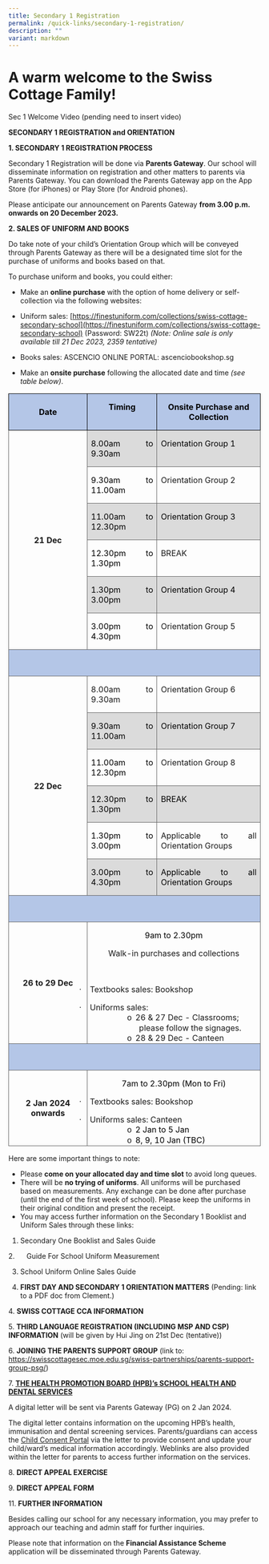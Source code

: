 ```yaml
---
title: Secondary 1 Registration
permalink: /quick-links/secondary-1-registration/
description: ""
variant: markdown
---
```



# **A warm welcome to the Swiss Cottage Family**!

Sec 1 Welcome Video (pending need to insert video)

**SECONDARY 1 REGISTRATION and ORIENTATION**

**1\. SECONDARY 1 REGISTRATION PROCESS**&nbsp;

Secondary 1 Registration will be done via **Parents Gateway**. Our school will disseminate information on registration and other matters to parents via Parents Gateway. You can download the Parents Gateway app on the App Store (for iPhones) or Play Store (for Android phones).

Please anticipate our announcement on Parents Gateway **from 3.00 p.m. onwards on 20 December 2023.**&nbsp;

**2\. SALES OF UNIFORM AND BOOKS**

Do take note of your child’s Orientation Group which will be conveyed through Parents Gateway as there will be a designated time slot for the purchase of uniforms and books based on that.

To purchase uniform and books, you could either:

*   Make an **online purchase** with the option of home delivery or self-collection via the following websites:

*   Uniform sales: [https://finestuniform.com/collections/swiss-cottage-secondary-school](https://finestuniform.com/collections/swiss-cottage-secondary-school) (Password: SW22t) _(Note: Online sale is only available till 21 Dec 2023, 2359 tentative)_
*   Books sales: ASCENCIO ONLINE PORTAL: ascenciobookshop.sg&nbsp;

*   Make an **onsite purchase** following the allocated date and time _(see table below)_.

<table style="border-collapse:collapse;border:none;mso-border-alt:solid #666666 .5pt;
 mso-border-themecolor:text1;mso-border-themetint:153;mso-yfti-tbllook:1184;
 mso-padding-alt:0in 5.4pt 0in 5.4pt" cellpadding="0" cellspacing="0" border="1" class="MsoTable15Grid4"><tbody><tr style="mso-yfti-irow:-1;mso-yfti-firstrow:yes;mso-yfti-lastfirstrow:yes"><td style="width:155.8pt;border:solid windowtext 1.0pt;mso-border-alt:
  solid windowtext .5pt;background:#B4C6E7;mso-background-themecolor:accent1;
  mso-background-themetint:102;padding:0in 5.4pt 0in 5.4pt" width="208"><p style="mso-margin-top-alt:auto;mso-margin-bottom-alt:
  auto;text-align:center;line-height:normal;mso-yfti-cnfc:5" align="center" class="MsoNormal"><b><span style="font-size:12.0pt;mso-fareast-font-family:&quot;Times New Roman&quot;;
  mso-bidi-font-family:Calibri;mso-bidi-theme-font:minor-latin;color:black;
  mso-themecolor:text1" lang="EN-GB">Date</span></b></p></td><td style="width:118.45pt;border:solid windowtext 1.0pt;
  border-left:none;mso-border-left-alt:solid windowtext .5pt;mso-border-alt:
  solid windowtext .5pt;background:#B4C6E7;mso-background-themecolor:accent1;
  mso-background-themetint:102;padding:0in 5.4pt 0in 5.4pt" valign="top" width="158"><p style="mso-margin-top-alt:auto;mso-margin-bottom-alt:
  auto;text-align:center;line-height:normal;mso-yfti-cnfc:1" align="center" class="MsoNormal"><b><span style="font-size:12.0pt;mso-fareast-font-family:&quot;Times New Roman&quot;;
  mso-bidi-font-family:Calibri;mso-bidi-theme-font:minor-latin;color:black;
  mso-themecolor:text1" lang="EN-GB">Timing</span></b></p></td><td style="width:193.25pt;border:solid windowtext 1.0pt;
  border-left:none;mso-border-left-alt:solid windowtext .5pt;mso-border-alt:
  solid windowtext .5pt;background:#B4C6E7;mso-background-themecolor:accent1;
  mso-background-themetint:102;padding:0in 5.4pt 0in 5.4pt" valign="top" width="258"><p style="mso-margin-top-alt:auto;mso-margin-bottom-alt:
  auto;text-align:center;line-height:normal;mso-yfti-cnfc:1" align="center" class="MsoNormal"><b><span style="font-size:12.0pt;mso-fareast-font-family:&quot;Times New Roman&quot;;
  mso-bidi-font-family:Calibri;mso-bidi-theme-font:minor-latin;color:black;
  mso-themecolor:text1" lang="EN-GB">Onsite Purchase and Collection</span></b></p></td></tr><tr style="mso-yfti-irow:0"><td style="width:155.8pt;border:solid #666666 1.0pt;
  mso-border-themecolor:text1;mso-border-themetint:153;border-top:none;
  mso-border-top-alt:solid windowtext .5pt;mso-border-alt:solid #666666 .5pt;
  mso-border-themecolor:text1;mso-border-themetint:153;mso-border-top-alt:solid windowtext .5pt;
  padding:0in 5.4pt 0in 5.4pt" rowspan="6" width="208"><p style="mso-margin-top-alt:auto;mso-margin-bottom-alt:
  auto;text-align:center;line-height:normal;mso-yfti-cnfc:68" align="center" class="MsoNormal"><b><span style="font-size:12.0pt;mso-fareast-font-family:&quot;Times New Roman&quot;;
  mso-bidi-font-family:Calibri;mso-bidi-theme-font:minor-latin" lang="EN-GB">21 Dec</span></b></p></td><td style="width:118.45pt;border-top:none;border-left:
  none;border-bottom:solid #666666 1.0pt;mso-border-bottom-themecolor:text1;
  mso-border-bottom-themetint:153;border-right:solid #666666 1.0pt;mso-border-right-themecolor:
  text1;mso-border-right-themetint:153;mso-border-top-alt:solid windowtext .5pt;
  mso-border-left-alt:solid #666666 .5pt;mso-border-left-themecolor:text1;
  mso-border-left-themetint:153;mso-border-alt:solid #666666 .5pt;mso-border-themecolor:
  text1;mso-border-themetint:153;mso-border-top-alt:solid windowtext .5pt;
  background:#DBDBDB;mso-background-themecolor:accent3;mso-background-themetint:
  102;padding:0in 5.4pt 0in 5.4pt" valign="top" width="158"><p style="mso-margin-top-alt:auto;mso-margin-bottom-alt:auto;
  text-align:justify;text-justify:inter-ideograph;line-height:normal;
  mso-yfti-cnfc:64" class="MsoNormal"><span style="font-size:12.0pt;mso-fareast-font-family:
  &quot;Times New Roman&quot;;mso-bidi-font-family:Calibri;mso-bidi-theme-font:minor-latin;
  color:black;mso-color-alt:windowtext" lang="EN-GB">8.00am to 9.30am</span><span style="font-size:12.0pt;mso-fareast-font-family:&quot;Times New Roman&quot;;
  mso-bidi-font-family:Calibri;mso-bidi-theme-font:minor-latin" lang="EN-GB"></span></p></td><td style="width:193.25pt;border-top:none;border-left:
  none;border-bottom:solid #666666 1.0pt;mso-border-bottom-themecolor:text1;
  mso-border-bottom-themetint:153;border-right:solid #666666 1.0pt;mso-border-right-themecolor:
  text1;mso-border-right-themetint:153;mso-border-top-alt:solid windowtext .5pt;
  mso-border-left-alt:solid #666666 .5pt;mso-border-left-themecolor:text1;
  mso-border-left-themetint:153;mso-border-alt:solid #666666 .5pt;mso-border-themecolor:
  text1;mso-border-themetint:153;mso-border-top-alt:solid windowtext .5pt;
  background:#DBDBDB;mso-background-themecolor:accent3;mso-background-themetint:
  102;padding:0in 5.4pt 0in 5.4pt" valign="top" width="258"><p style="mso-margin-top-alt:auto;mso-margin-bottom-alt:auto;
  text-align:justify;text-justify:inter-ideograph;line-height:normal;
  mso-yfti-cnfc:64" class="MsoNormal"><span style="font-size:12.0pt;mso-fareast-font-family:
  &quot;Times New Roman&quot;;mso-bidi-font-family:Calibri;mso-bidi-theme-font:minor-latin;
  color:black;mso-color-alt:windowtext" lang="EN-GB">Orientation Group 1</span><span style="font-size:12.0pt;mso-fareast-font-family:&quot;Times New Roman&quot;;
  mso-bidi-font-family:Calibri;mso-bidi-theme-font:minor-latin" lang="EN-GB"></span></p></td></tr><tr style="mso-yfti-irow:1"><td style="width:118.45pt;border-top:none;border-left:
  none;border-bottom:solid #666666 1.0pt;mso-border-bottom-themecolor:text1;
  mso-border-bottom-themetint:153;border-right:solid #666666 1.0pt;mso-border-right-themecolor:
  text1;mso-border-right-themetint:153;mso-border-top-alt:solid #666666 .5pt;
  mso-border-top-themecolor:text1;mso-border-top-themetint:153;mso-border-left-alt:
  solid #666666 .5pt;mso-border-left-themecolor:text1;mso-border-left-themetint:
  153;mso-border-alt:solid #666666 .5pt;mso-border-themecolor:text1;mso-border-themetint:
  153;padding:0in 5.4pt 0in 5.4pt" valign="top" width="158"><p style="mso-margin-top-alt:auto;mso-margin-bottom-alt:auto;
  text-align:justify;text-justify:inter-ideograph;line-height:normal" class="MsoNormal"><span style="mso-bidi-font-family:Calibri;mso-bidi-theme-font:minor-latin;
  color:black" lang="EN-GB">9.30am to 11.00am</span><span style="font-size:12.0pt;
  mso-fareast-font-family:&quot;Times New Roman&quot;;mso-bidi-font-family:Calibri;
  mso-bidi-theme-font:minor-latin" lang="EN-GB"></span></p></td><td style="width:193.25pt;border-top:none;border-left:
  none;border-bottom:solid #666666 1.0pt;mso-border-bottom-themecolor:text1;
  mso-border-bottom-themetint:153;border-right:solid #666666 1.0pt;mso-border-right-themecolor:
  text1;mso-border-right-themetint:153;mso-border-top-alt:solid #666666 .5pt;
  mso-border-top-themecolor:text1;mso-border-top-themetint:153;mso-border-left-alt:
  solid #666666 .5pt;mso-border-left-themecolor:text1;mso-border-left-themetint:
  153;mso-border-alt:solid #666666 .5pt;mso-border-themecolor:text1;mso-border-themetint:
  153;padding:0in 5.4pt 0in 5.4pt" valign="top" width="258"><p style="mso-margin-top-alt:auto;mso-margin-bottom-alt:auto;
  text-align:justify;text-justify:inter-ideograph;line-height:normal" class="MsoNormal"><span style="font-size:12.0pt;mso-fareast-font-family:&quot;Times New Roman&quot;;
  mso-bidi-font-family:Calibri;mso-bidi-theme-font:minor-latin" lang="EN-GB">Orientation Group 2</span></p></td></tr><tr style="mso-yfti-irow:2"><td style="width:118.45pt;border-top:none;border-left:
  none;border-bottom:solid #666666 1.0pt;mso-border-bottom-themecolor:text1;
  mso-border-bottom-themetint:153;border-right:solid #666666 1.0pt;mso-border-right-themecolor:
  text1;mso-border-right-themetint:153;mso-border-top-alt:solid #666666 .5pt;
  mso-border-top-themecolor:text1;mso-border-top-themetint:153;mso-border-left-alt:
  solid #666666 .5pt;mso-border-left-themecolor:text1;mso-border-left-themetint:
  153;mso-border-alt:solid #666666 .5pt;mso-border-themecolor:text1;mso-border-themetint:
  153;background:#DBDBDB;mso-background-themecolor:accent3;mso-background-themetint:
  102;padding:0in 5.4pt 0in 5.4pt" valign="top" width="158"><p style="mso-margin-top-alt:auto;mso-margin-bottom-alt:auto;
  text-align:justify;text-justify:inter-ideograph;line-height:normal;
  mso-yfti-cnfc:64" class="MsoNormal"><span style="mso-bidi-font-family:Calibri;
  mso-bidi-theme-font:minor-latin;color:black" lang="EN-GB">11.00am to 12.30pm</span><span style="font-size:12.0pt;mso-fareast-font-family:&quot;Times New Roman&quot;;
  mso-bidi-font-family:Calibri;mso-bidi-theme-font:minor-latin" lang="EN-GB"></span></p></td><td style="width:193.25pt;border-top:none;border-left:
  none;border-bottom:solid #666666 1.0pt;mso-border-bottom-themecolor:text1;
  mso-border-bottom-themetint:153;border-right:solid #666666 1.0pt;mso-border-right-themecolor:
  text1;mso-border-right-themetint:153;mso-border-top-alt:solid #666666 .5pt;
  mso-border-top-themecolor:text1;mso-border-top-themetint:153;mso-border-left-alt:
  solid #666666 .5pt;mso-border-left-themecolor:text1;mso-border-left-themetint:
  153;mso-border-alt:solid #666666 .5pt;mso-border-themecolor:text1;mso-border-themetint:
  153;background:#DBDBDB;mso-background-themecolor:accent3;mso-background-themetint:
  102;padding:0in 5.4pt 0in 5.4pt" valign="top" width="258"><p style="mso-margin-top-alt:auto;mso-margin-bottom-alt:auto;
  text-align:justify;text-justify:inter-ideograph;line-height:normal;
  mso-yfti-cnfc:64" class="MsoNormal"><span style="font-size:12.0pt;mso-fareast-font-family:
  &quot;Times New Roman&quot;;mso-bidi-font-family:Calibri;mso-bidi-theme-font:minor-latin;
  color:black;mso-color-alt:windowtext" lang="EN-GB">Orientation Group 3</span><span style="font-size:12.0pt;mso-fareast-font-family:&quot;Times New Roman&quot;;
  mso-bidi-font-family:Calibri;mso-bidi-theme-font:minor-latin" lang="EN-GB"></span></p></td></tr><tr style="mso-yfti-irow:3"><td style="width:118.45pt;border-top:none;border-left:
  none;border-bottom:solid #666666 1.0pt;mso-border-bottom-themecolor:text1;
  mso-border-bottom-themetint:153;border-right:solid #666666 1.0pt;mso-border-right-themecolor:
  text1;mso-border-right-themetint:153;mso-border-top-alt:solid #666666 .5pt;
  mso-border-top-themecolor:text1;mso-border-top-themetint:153;mso-border-left-alt:
  solid #666666 .5pt;mso-border-left-themecolor:text1;mso-border-left-themetint:
  153;mso-border-alt:solid #666666 .5pt;mso-border-themecolor:text1;mso-border-themetint:
  153;padding:0in 5.4pt 0in 5.4pt" valign="top" width="158"><p style="mso-margin-top-alt:auto;mso-margin-bottom-alt:auto;
  text-align:justify;text-justify:inter-ideograph;line-height:normal" class="MsoNormal"><span style="mso-bidi-font-family:Calibri;mso-bidi-theme-font:minor-latin;
  color:black" lang="EN-GB">12.30pm to 1.30pm</span><span style="font-size:12.0pt;
  mso-fareast-font-family:&quot;Times New Roman&quot;;mso-bidi-font-family:Calibri;
  mso-bidi-theme-font:minor-latin" lang="EN-GB"></span></p></td><td style="width:193.25pt;border-top:none;border-left:
  none;border-bottom:solid #666666 1.0pt;mso-border-bottom-themecolor:text1;
  mso-border-bottom-themetint:153;border-right:solid #666666 1.0pt;mso-border-right-themecolor:
  text1;mso-border-right-themetint:153;mso-border-top-alt:solid #666666 .5pt;
  mso-border-top-themecolor:text1;mso-border-top-themetint:153;mso-border-left-alt:
  solid #666666 .5pt;mso-border-left-themecolor:text1;mso-border-left-themetint:
  153;mso-border-alt:solid #666666 .5pt;mso-border-themecolor:text1;mso-border-themetint:
  153;padding:0in 5.4pt 0in 5.4pt" valign="top" width="258"><p style="mso-margin-top-alt:auto;mso-margin-bottom-alt:auto;
  text-align:justify;text-justify:inter-ideograph;line-height:normal" class="MsoNormal"><span style="font-size:12.0pt;mso-fareast-font-family:&quot;Times New Roman&quot;;
  mso-bidi-font-family:Calibri;mso-bidi-theme-font:minor-latin" lang="EN-GB">BREAK</span></p></td></tr><tr style="mso-yfti-irow:4"><td style="width:118.45pt;border-top:none;border-left:
  none;border-bottom:solid #666666 1.0pt;mso-border-bottom-themecolor:text1;
  mso-border-bottom-themetint:153;border-right:solid #666666 1.0pt;mso-border-right-themecolor:
  text1;mso-border-right-themetint:153;mso-border-top-alt:solid #666666 .5pt;
  mso-border-top-themecolor:text1;mso-border-top-themetint:153;mso-border-left-alt:
  solid #666666 .5pt;mso-border-left-themecolor:text1;mso-border-left-themetint:
  153;mso-border-alt:solid #666666 .5pt;mso-border-themecolor:text1;mso-border-themetint:
  153;background:#DBDBDB;mso-background-themecolor:accent3;mso-background-themetint:
  102;padding:0in 5.4pt 0in 5.4pt" valign="top" width="158"><p style="mso-margin-top-alt:auto;mso-margin-bottom-alt:auto;
  text-align:justify;text-justify:inter-ideograph;line-height:normal;
  mso-yfti-cnfc:64" class="MsoNormal"><span style="mso-bidi-font-family:Calibri;
  mso-bidi-theme-font:minor-latin;color:black" lang="EN-GB">1.30pm to 3.00pm</span><span style="font-size:12.0pt;mso-fareast-font-family:&quot;Times New Roman&quot;;
  mso-bidi-font-family:Calibri;mso-bidi-theme-font:minor-latin" lang="EN-GB"></span></p></td><td style="width:193.25pt;border-top:none;border-left:
  none;border-bottom:solid #666666 1.0pt;mso-border-bottom-themecolor:text1;
  mso-border-bottom-themetint:153;border-right:solid #666666 1.0pt;mso-border-right-themecolor:
  text1;mso-border-right-themetint:153;mso-border-top-alt:solid #666666 .5pt;
  mso-border-top-themecolor:text1;mso-border-top-themetint:153;mso-border-left-alt:
  solid #666666 .5pt;mso-border-left-themecolor:text1;mso-border-left-themetint:
  153;mso-border-alt:solid #666666 .5pt;mso-border-themecolor:text1;mso-border-themetint:
  153;background:#DBDBDB;mso-background-themecolor:accent3;mso-background-themetint:
  102;padding:0in 5.4pt 0in 5.4pt" valign="top" width="258"><p style="mso-margin-top-alt:auto;mso-margin-bottom-alt:auto;
  text-align:justify;text-justify:inter-ideograph;line-height:normal;
  mso-yfti-cnfc:64" class="MsoNormal"><span style="font-size:12.0pt;mso-fareast-font-family:
  &quot;Times New Roman&quot;;mso-bidi-font-family:Calibri;mso-bidi-theme-font:minor-latin;
  color:black;mso-color-alt:windowtext" lang="EN-GB">Orientation Group 4</span><span style="font-size:12.0pt;mso-fareast-font-family:&quot;Times New Roman&quot;;
  mso-bidi-font-family:Calibri;mso-bidi-theme-font:minor-latin" lang="EN-GB"></span></p></td></tr><tr style="mso-yfti-irow:5"><td style="width:118.45pt;border-top:none;border-left:
  none;border-bottom:solid #666666 1.0pt;mso-border-bottom-themecolor:text1;
  mso-border-bottom-themetint:153;border-right:solid #666666 1.0pt;mso-border-right-themecolor:
  text1;mso-border-right-themetint:153;mso-border-top-alt:solid #666666 .5pt;
  mso-border-top-themecolor:text1;mso-border-top-themetint:153;mso-border-left-alt:
  solid #666666 .5pt;mso-border-left-themecolor:text1;mso-border-left-themetint:
  153;mso-border-alt:solid #666666 .5pt;mso-border-themecolor:text1;mso-border-themetint:
  153;padding:0in 5.4pt 0in 5.4pt" valign="top" width="158"><p style="mso-margin-top-alt:auto;mso-margin-bottom-alt:auto;
  text-align:justify;text-justify:inter-ideograph;line-height:normal" class="MsoNormal"><span style="mso-bidi-font-family:Calibri;mso-bidi-theme-font:minor-latin;
  color:black" lang="EN-GB">3.00pm to 4.30pm</span><span style="font-size:12.0pt;
  mso-fareast-font-family:&quot;Times New Roman&quot;;mso-bidi-font-family:Calibri;
  mso-bidi-theme-font:minor-latin" lang="EN-GB"></span></p></td><td style="width:193.25pt;border-top:none;border-left:
  none;border-bottom:solid #666666 1.0pt;mso-border-bottom-themecolor:text1;
  mso-border-bottom-themetint:153;border-right:solid #666666 1.0pt;mso-border-right-themecolor:
  text1;mso-border-right-themetint:153;mso-border-top-alt:solid #666666 .5pt;
  mso-border-top-themecolor:text1;mso-border-top-themetint:153;mso-border-left-alt:
  solid #666666 .5pt;mso-border-left-themecolor:text1;mso-border-left-themetint:
  153;mso-border-alt:solid #666666 .5pt;mso-border-themecolor:text1;mso-border-themetint:
  153;padding:0in 5.4pt 0in 5.4pt" valign="top" width="258"><p style="mso-margin-top-alt:auto;mso-margin-bottom-alt:auto;
  text-align:justify;text-justify:inter-ideograph;line-height:normal" class="MsoNormal"><span style="font-size:12.0pt;mso-fareast-font-family:&quot;Times New Roman&quot;;
  mso-bidi-font-family:Calibri;mso-bidi-theme-font:minor-latin" lang="EN-GB">Orientation Group 5</span></p></td></tr><tr style="mso-yfti-irow:6"><td style="width:467.5pt;border:solid #666666 1.0pt;
  mso-border-themecolor:text1;mso-border-themetint:153;border-top:none;
  mso-border-top-alt:solid #666666 .5pt;mso-border-top-themecolor:text1;
  mso-border-top-themetint:153;mso-border-alt:solid #666666 .5pt;mso-border-themecolor:
  text1;mso-border-themetint:153;background:#B4C6E7;mso-background-themecolor:
  accent1;mso-background-themetint:102;padding:0in 5.4pt 0in 5.4pt" colspan="3" width="623"><p style="mso-margin-top-alt:auto;mso-margin-bottom-alt:
  auto;text-align:center;line-height:normal;mso-yfti-cnfc:68" align="center" class="MsoNormal"><b><span style="font-size:12.0pt;mso-fareast-font-family:&quot;Times New Roman&quot;;
  mso-bidi-font-family:Calibri;mso-bidi-theme-font:minor-latin" lang="EN-GB">&nbsp;</span></b></p></td></tr><tr style="mso-yfti-irow:7"><td style="width:155.8pt;border:solid #666666 1.0pt;
  mso-border-themecolor:text1;mso-border-themetint:153;border-top:none;
  mso-border-top-alt:solid #666666 .5pt;mso-border-top-themecolor:text1;
  mso-border-top-themetint:153;mso-border-alt:solid #666666 .5pt;mso-border-themecolor:
  text1;mso-border-themetint:153;padding:0in 5.4pt 0in 5.4pt" rowspan="6" width="208"><p style="mso-margin-top-alt:auto;mso-margin-bottom-alt:
  auto;text-align:center;line-height:normal;mso-yfti-cnfc:4" align="center" class="MsoNormal"><b><span style="font-size:12.0pt;mso-fareast-font-family:&quot;Times New Roman&quot;;
  mso-bidi-font-family:Calibri;mso-bidi-theme-font:minor-latin" lang="EN-GB">22 Dec</span></b></p></td><td style="width:118.45pt;border-top:none;border-left:
  none;border-bottom:solid #666666 1.0pt;mso-border-bottom-themecolor:text1;
  mso-border-bottom-themetint:153;border-right:solid #666666 1.0pt;mso-border-right-themecolor:
  text1;mso-border-right-themetint:153;mso-border-top-alt:solid #666666 .5pt;
  mso-border-top-themecolor:text1;mso-border-top-themetint:153;mso-border-left-alt:
  solid #666666 .5pt;mso-border-left-themecolor:text1;mso-border-left-themetint:
  153;mso-border-alt:solid #666666 .5pt;mso-border-themecolor:text1;mso-border-themetint:
  153;padding:0in 5.4pt 0in 5.4pt" valign="top" width="158"><p style="mso-margin-top-alt:auto;mso-margin-bottom-alt:auto;
  text-align:justify;text-justify:inter-ideograph;line-height:normal" class="MsoNormal"><span style="font-size:12.0pt;mso-fareast-font-family:&quot;Times New Roman&quot;;
  mso-bidi-font-family:Calibri;mso-bidi-theme-font:minor-latin" lang="EN-GB">8.00am to 9.30am</span></p></td><td style="width:193.25pt;border-top:none;border-left:
  none;border-bottom:solid #666666 1.0pt;mso-border-bottom-themecolor:text1;
  mso-border-bottom-themetint:153;border-right:solid #666666 1.0pt;mso-border-right-themecolor:
  text1;mso-border-right-themetint:153;mso-border-top-alt:solid #666666 .5pt;
  mso-border-top-themecolor:text1;mso-border-top-themetint:153;mso-border-left-alt:
  solid #666666 .5pt;mso-border-left-themecolor:text1;mso-border-left-themetint:
  153;mso-border-alt:solid #666666 .5pt;mso-border-themecolor:text1;mso-border-themetint:
  153;padding:0in 5.4pt 0in 5.4pt" valign="top" width="258"><p style="mso-margin-top-alt:auto;mso-margin-bottom-alt:auto;
  text-align:justify;text-justify:inter-ideograph;line-height:normal" class="MsoNormal"><span style="font-size:12.0pt;mso-fareast-font-family:&quot;Times New Roman&quot;;
  mso-bidi-font-family:Calibri;mso-bidi-theme-font:minor-latin" lang="EN-GB">Orientation Group 6</span></p></td></tr><tr style="mso-yfti-irow:8"><td style="width:118.45pt;border-top:none;border-left:
  none;border-bottom:solid #666666 1.0pt;mso-border-bottom-themecolor:text1;
  mso-border-bottom-themetint:153;border-right:solid #666666 1.0pt;mso-border-right-themecolor:
  text1;mso-border-right-themetint:153;mso-border-top-alt:solid #666666 .5pt;
  mso-border-top-themecolor:text1;mso-border-top-themetint:153;mso-border-left-alt:
  solid #666666 .5pt;mso-border-left-themecolor:text1;mso-border-left-themetint:
  153;mso-border-alt:solid #666666 .5pt;mso-border-themecolor:text1;mso-border-themetint:
  153;background:#DBDBDB;mso-background-themecolor:accent3;mso-background-themetint:
  102;padding:0in 5.4pt 0in 5.4pt" valign="top" width="158"><p style="mso-margin-top-alt:auto;mso-margin-bottom-alt:auto;
  text-align:justify;text-justify:inter-ideograph;line-height:normal;
  mso-yfti-cnfc:64" class="MsoNormal"><span style="mso-bidi-font-family:Calibri;
  mso-bidi-theme-font:minor-latin;color:black" lang="EN-GB">9.30am to 11.00am</span><span style="font-size:12.0pt;mso-fareast-font-family:&quot;Times New Roman&quot;;
  mso-bidi-font-family:Calibri;mso-bidi-theme-font:minor-latin" lang="EN-GB"></span></p></td><td style="width:193.25pt;border-top:none;border-left:
  none;border-bottom:solid #666666 1.0pt;mso-border-bottom-themecolor:text1;
  mso-border-bottom-themetint:153;border-right:solid #666666 1.0pt;mso-border-right-themecolor:
  text1;mso-border-right-themetint:153;mso-border-top-alt:solid #666666 .5pt;
  mso-border-top-themecolor:text1;mso-border-top-themetint:153;mso-border-left-alt:
  solid #666666 .5pt;mso-border-left-themecolor:text1;mso-border-left-themetint:
  153;mso-border-alt:solid #666666 .5pt;mso-border-themecolor:text1;mso-border-themetint:
  153;background:#DBDBDB;mso-background-themecolor:accent3;mso-background-themetint:
  102;padding:0in 5.4pt 0in 5.4pt" valign="top" width="258"><p style="mso-margin-top-alt:auto;mso-margin-bottom-alt:auto;
  text-align:justify;text-justify:inter-ideograph;line-height:normal;
  mso-yfti-cnfc:64" class="MsoNormal"><span style="font-size:12.0pt;mso-fareast-font-family:
  &quot;Times New Roman&quot;;mso-bidi-font-family:Calibri;mso-bidi-theme-font:minor-latin;
  color:black;mso-color-alt:windowtext" lang="EN-GB">Orientation Group 7</span><span style="font-size:12.0pt;mso-fareast-font-family:&quot;Times New Roman&quot;;
  mso-bidi-font-family:Calibri;mso-bidi-theme-font:minor-latin" lang="EN-GB"></span></p></td></tr><tr style="mso-yfti-irow:9"><td style="width:118.45pt;border-top:none;border-left:
  none;border-bottom:solid #666666 1.0pt;mso-border-bottom-themecolor:text1;
  mso-border-bottom-themetint:153;border-right:solid #666666 1.0pt;mso-border-right-themecolor:
  text1;mso-border-right-themetint:153;mso-border-top-alt:solid #666666 .5pt;
  mso-border-top-themecolor:text1;mso-border-top-themetint:153;mso-border-left-alt:
  solid #666666 .5pt;mso-border-left-themecolor:text1;mso-border-left-themetint:
  153;mso-border-alt:solid #666666 .5pt;mso-border-themecolor:text1;mso-border-themetint:
  153;padding:0in 5.4pt 0in 5.4pt" valign="top" width="158"><p style="mso-margin-top-alt:auto;mso-margin-bottom-alt:auto;
  text-align:justify;text-justify:inter-ideograph;line-height:normal" class="MsoNormal"><span style="mso-bidi-font-family:Calibri;mso-bidi-theme-font:minor-latin;
  color:black" lang="EN-GB">11.00am to 12.30pm</span><span style="font-size:12.0pt;
  mso-fareast-font-family:&quot;Times New Roman&quot;;mso-bidi-font-family:Calibri;
  mso-bidi-theme-font:minor-latin" lang="EN-GB"></span></p></td><td style="width:193.25pt;border-top:none;border-left:
  none;border-bottom:solid #666666 1.0pt;mso-border-bottom-themecolor:text1;
  mso-border-bottom-themetint:153;border-right:solid #666666 1.0pt;mso-border-right-themecolor:
  text1;mso-border-right-themetint:153;mso-border-top-alt:solid #666666 .5pt;
  mso-border-top-themecolor:text1;mso-border-top-themetint:153;mso-border-left-alt:
  solid #666666 .5pt;mso-border-left-themecolor:text1;mso-border-left-themetint:
  153;mso-border-alt:solid #666666 .5pt;mso-border-themecolor:text1;mso-border-themetint:
  153;padding:0in 5.4pt 0in 5.4pt" valign="top" width="258"><p style="mso-margin-top-alt:auto;mso-margin-bottom-alt:auto;
  text-align:justify;text-justify:inter-ideograph;line-height:normal" class="MsoNormal"><span style="font-size:12.0pt;mso-fareast-font-family:&quot;Times New Roman&quot;;
  mso-bidi-font-family:Calibri;mso-bidi-theme-font:minor-latin" lang="EN-GB">Orientation Group 8</span></p></td></tr><tr style="mso-yfti-irow:10"><td style="width:118.45pt;border-top:none;border-left:
  none;border-bottom:solid #666666 1.0pt;mso-border-bottom-themecolor:text1;
  mso-border-bottom-themetint:153;border-right:solid #666666 1.0pt;mso-border-right-themecolor:
  text1;mso-border-right-themetint:153;mso-border-top-alt:solid #666666 .5pt;
  mso-border-top-themecolor:text1;mso-border-top-themetint:153;mso-border-left-alt:
  solid #666666 .5pt;mso-border-left-themecolor:text1;mso-border-left-themetint:
  153;mso-border-alt:solid #666666 .5pt;mso-border-themecolor:text1;mso-border-themetint:
  153;background:#DBDBDB;mso-background-themecolor:accent3;mso-background-themetint:
  102;padding:0in 5.4pt 0in 5.4pt" valign="top" width="158"><p style="mso-margin-top-alt:auto;mso-margin-bottom-alt:auto;
  text-align:justify;text-justify:inter-ideograph;line-height:normal;
  mso-yfti-cnfc:64" class="MsoNormal"><span style="mso-bidi-font-family:Calibri;
  mso-bidi-theme-font:minor-latin;color:black" lang="EN-GB">12.30pm to 1.30pm</span><span style="font-size:12.0pt;mso-fareast-font-family:&quot;Times New Roman&quot;;
  mso-bidi-font-family:Calibri;mso-bidi-theme-font:minor-latin" lang="EN-GB"></span></p></td><td style="width:193.25pt;border-top:none;border-left:
  none;border-bottom:solid #666666 1.0pt;mso-border-bottom-themecolor:text1;
  mso-border-bottom-themetint:153;border-right:solid #666666 1.0pt;mso-border-right-themecolor:
  text1;mso-border-right-themetint:153;mso-border-top-alt:solid #666666 .5pt;
  mso-border-top-themecolor:text1;mso-border-top-themetint:153;mso-border-left-alt:
  solid #666666 .5pt;mso-border-left-themecolor:text1;mso-border-left-themetint:
  153;mso-border-alt:solid #666666 .5pt;mso-border-themecolor:text1;mso-border-themetint:
  153;background:#DBDBDB;mso-background-themecolor:accent3;mso-background-themetint:
  102;padding:0in 5.4pt 0in 5.4pt" valign="top" width="258"><p style="mso-margin-top-alt:auto;mso-margin-bottom-alt:auto;
  text-align:justify;text-justify:inter-ideograph;line-height:normal;
  mso-yfti-cnfc:64" class="MsoNormal"><span style="font-size:12.0pt;mso-fareast-font-family:
  &quot;Times New Roman&quot;;mso-bidi-font-family:Calibri;mso-bidi-theme-font:minor-latin;
  color:black;mso-color-alt:windowtext" lang="EN-GB">BREAK</span><span style="font-size:12.0pt;mso-fareast-font-family:&quot;Times New Roman&quot;;mso-bidi-font-family:
  Calibri;mso-bidi-theme-font:minor-latin" lang="EN-GB"></span></p></td></tr><tr style="mso-yfti-irow:11"><td style="width:118.45pt;border-top:none;border-left:
  none;border-bottom:solid #666666 1.0pt;mso-border-bottom-themecolor:text1;
  mso-border-bottom-themetint:153;border-right:solid #666666 1.0pt;mso-border-right-themecolor:
  text1;mso-border-right-themetint:153;mso-border-top-alt:solid #666666 .5pt;
  mso-border-top-themecolor:text1;mso-border-top-themetint:153;mso-border-left-alt:
  solid #666666 .5pt;mso-border-left-themecolor:text1;mso-border-left-themetint:
  153;mso-border-alt:solid #666666 .5pt;mso-border-themecolor:text1;mso-border-themetint:
  153;padding:0in 5.4pt 0in 5.4pt" valign="top" width="158"><p style="mso-margin-top-alt:auto;mso-margin-bottom-alt:auto;
  text-align:justify;text-justify:inter-ideograph;line-height:normal" class="MsoNormal"><span style="mso-bidi-font-family:Calibri;mso-bidi-theme-font:minor-latin;
  color:black" lang="EN-GB">1.30pm to 3.00pm</span><span style="font-size:12.0pt;
  mso-fareast-font-family:&quot;Times New Roman&quot;;mso-bidi-font-family:Calibri;
  mso-bidi-theme-font:minor-latin" lang="EN-GB"></span></p></td><td style="width:193.25pt;border-top:none;border-left:
  none;border-bottom:solid #666666 1.0pt;mso-border-bottom-themecolor:text1;
  mso-border-bottom-themetint:153;border-right:solid #666666 1.0pt;mso-border-right-themecolor:
  text1;mso-border-right-themetint:153;mso-border-top-alt:solid #666666 .5pt;
  mso-border-top-themecolor:text1;mso-border-top-themetint:153;mso-border-left-alt:
  solid #666666 .5pt;mso-border-left-themecolor:text1;mso-border-left-themetint:
  153;mso-border-alt:solid #666666 .5pt;mso-border-themecolor:text1;mso-border-themetint:
  153;padding:0in 5.4pt 0in 5.4pt" valign="top" width="258"><p style="mso-margin-top-alt:auto;mso-margin-bottom-alt:auto;
  text-align:justify;text-justify:inter-ideograph;line-height:normal" class="MsoNormal"><span style="font-size:12.0pt;mso-fareast-font-family:&quot;Times New Roman&quot;;
  mso-bidi-font-family:Calibri;mso-bidi-theme-font:minor-latin" lang="EN-GB">Applicable to all Orientation Groups</span></p></td></tr><tr style="mso-yfti-irow:12"><td style="width:118.45pt;border-top:none;border-left:
  none;border-bottom:solid #666666 1.0pt;mso-border-bottom-themecolor:text1;
  mso-border-bottom-themetint:153;border-right:solid #666666 1.0pt;mso-border-right-themecolor:
  text1;mso-border-right-themetint:153;mso-border-top-alt:solid #666666 .5pt;
  mso-border-top-themecolor:text1;mso-border-top-themetint:153;mso-border-left-alt:
  solid #666666 .5pt;mso-border-left-themecolor:text1;mso-border-left-themetint:
  153;mso-border-alt:solid #666666 .5pt;mso-border-themecolor:text1;mso-border-themetint:
  153;background:#DBDBDB;mso-background-themecolor:accent3;mso-background-themetint:
  102;padding:0in 5.4pt 0in 5.4pt" valign="top" width="158"><p style="mso-margin-top-alt:auto;mso-margin-bottom-alt:auto;
  text-align:justify;text-justify:inter-ideograph;line-height:normal;
  mso-yfti-cnfc:64" class="MsoNormal"><span style="mso-bidi-font-family:Calibri;
  mso-bidi-theme-font:minor-latin;color:black" lang="EN-GB">3.00pm to 4.30pm</span><span style="font-size:12.0pt;mso-fareast-font-family:&quot;Times New Roman&quot;;
  mso-bidi-font-family:Calibri;mso-bidi-theme-font:minor-latin" lang="EN-GB"></span></p></td><td style="width:193.25pt;border-top:none;border-left:
  none;border-bottom:solid #666666 1.0pt;mso-border-bottom-themecolor:text1;
  mso-border-bottom-themetint:153;border-right:solid #666666 1.0pt;mso-border-right-themecolor:
  text1;mso-border-right-themetint:153;mso-border-top-alt:solid #666666 .5pt;
  mso-border-top-themecolor:text1;mso-border-top-themetint:153;mso-border-left-alt:
  solid #666666 .5pt;mso-border-left-themecolor:text1;mso-border-left-themetint:
  153;mso-border-alt:solid #666666 .5pt;mso-border-themecolor:text1;mso-border-themetint:
  153;background:#DBDBDB;mso-background-themecolor:accent3;mso-background-themetint:
  102;padding:0in 5.4pt 0in 5.4pt" valign="top" width="258"><p style="mso-margin-top-alt:auto;mso-margin-bottom-alt:auto;
  text-align:justify;text-justify:inter-ideograph;line-height:normal;
  mso-yfti-cnfc:64" class="MsoNormal"><span style="font-size:12.0pt;mso-fareast-font-family:
  &quot;Times New Roman&quot;;mso-bidi-font-family:Calibri;mso-bidi-theme-font:minor-latin;
  color:black;mso-color-alt:windowtext" lang="EN-GB">Applicable to all Orientation Groups</span><span style="font-size:12.0pt;mso-fareast-font-family:&quot;Times New Roman&quot;;
  mso-bidi-font-family:Calibri;mso-bidi-theme-font:minor-latin" lang="EN-GB"></span></p></td></tr><tr style="mso-yfti-irow:13"><td style="width:467.5pt;border:solid #666666 1.0pt;
  mso-border-themecolor:text1;mso-border-themetint:153;border-top:none;
  mso-border-top-alt:solid #666666 .5pt;mso-border-top-themecolor:text1;
  mso-border-top-themetint:153;mso-border-alt:solid #666666 .5pt;mso-border-themecolor:
  text1;mso-border-themetint:153;background:#B4C6E7;mso-background-themecolor:
  accent1;mso-background-themetint:102;padding:0in 5.4pt 0in 5.4pt" colspan="3" width="623"><p style="mso-margin-top-alt:auto;mso-margin-bottom-alt:
  auto;text-align:center;line-height:normal;mso-yfti-cnfc:4" align="center" class="MsoNormal"><b><span style="font-size:12.0pt;mso-fareast-font-family:&quot;Times New Roman&quot;;
  mso-bidi-font-family:Calibri;mso-bidi-theme-font:minor-latin" lang="EN-GB">&nbsp;</span></b></p></td></tr><tr style="mso-yfti-irow:14"><td style="width:155.8pt;border:solid #666666 1.0pt;mso-border-themecolor:
  text1;mso-border-themetint:153;border-top:none;mso-border-top-alt:solid #666666 .5pt;
  mso-border-top-themecolor:text1;mso-border-top-themetint:153;mso-border-alt:
  solid #666666 .5pt;mso-border-themecolor:text1;mso-border-themetint:153;
  padding:0in 5.4pt 0in 5.4pt" width="208"><p style="mso-margin-top-alt:auto;mso-margin-bottom-alt:
  auto;text-align:center;line-height:normal;mso-yfti-cnfc:68" align="center" class="MsoNormal"><b><span style="font-size:12.0pt;mso-fareast-font-family:&quot;Times New Roman&quot;;
  mso-bidi-font-family:Calibri;mso-bidi-theme-font:minor-latin" lang="EN-GB">26 to 29 Dec</span></b></p></td><td style="width:311.7pt;border-top:none;
  border-left:none;border-bottom:solid #666666 1.0pt;mso-border-bottom-themecolor:
  text1;mso-border-bottom-themetint:153;border-right:solid #666666 1.0pt;
  mso-border-right-themecolor:text1;mso-border-right-themetint:153;mso-border-top-alt:
  solid #666666 .5pt;mso-border-top-themecolor:text1;mso-border-top-themetint:
  153;mso-border-left-alt:solid #666666 .5pt;mso-border-left-themecolor:text1;
  mso-border-left-themetint:153;mso-border-alt:solid #666666 .5pt;mso-border-themecolor:
  text1;mso-border-themetint:153;padding:0in 5.4pt 0in 5.4pt" valign="top" colspan="2" width="416"><p style="margin-bottom:0in;text-align:center;
  line-height:normal;mso-yfti-cnfc:64" align="center" class="MsoNormal"><span style="mso-bidi-font-family:
  Calibri;mso-bidi-theme-font:minor-latin;color:black" lang="EN-GB">9am to 2.30pm</span></p><p style="margin-bottom:0in;text-align:center;
  line-height:normal;mso-yfti-cnfc:64" align="center" class="MsoNormal"><span style="font-size:12.0pt;
  mso-fareast-font-family:&quot;Times New Roman&quot;;mso-bidi-font-family:Calibri;
  mso-bidi-theme-font:minor-latin" lang="EN-GB">Walk-in purchases and collections</span></p><p style="margin-bottom:0in;text-align:center;
  line-height:normal;mso-yfti-cnfc:64" align="center" class="MsoNormal"><span style="font-size:12.0pt;
  mso-fareast-font-family:&quot;Times New Roman&quot;;mso-bidi-font-family:Calibri;
  mso-bidi-theme-font:minor-latin" lang="EN-GB">&nbsp;</span></p><p style="margin-bottom:0in;mso-add-space:
  auto;text-indent:-.25in;line-height:normal;mso-list:l1 level1 lfo4;
  mso-yfti-cnfc:64" class="MsoListParagraphCxSpFirst"><span style="font-size:
  12.0pt;font-family:Symbol;mso-fareast-font-family:Symbol;mso-bidi-font-family:
  Symbol" lang="EN-GB"><span style="mso-list:Ignore">·<span style="font:7.0pt &quot;Times New Roman&quot;">&nbsp;&nbsp;&nbsp;&nbsp;&nbsp;&nbsp; </span></span></span><span style="font-size:12.0pt;
  mso-fareast-font-family:&quot;Times New Roman&quot;;mso-bidi-font-family:Calibri;
  mso-bidi-theme-font:minor-latin" lang="EN-GB">Textbooks sales: Bookshop</span></p><p style="margin-bottom:0in;mso-add-space:
  auto;text-indent:-.25in;line-height:normal;mso-list:l1 level1 lfo4;
  mso-yfti-cnfc:64" class="MsoListParagraphCxSpMiddle"><span style="font-size:
  12.0pt;font-family:Symbol;mso-fareast-font-family:Symbol;mso-bidi-font-family:
  Symbol" lang="EN-GB"><span style="mso-list:Ignore">·<span style="font:7.0pt &quot;Times New Roman&quot;">&nbsp;&nbsp;&nbsp;&nbsp;&nbsp;&nbsp; </span></span></span><span style="font-size:12.0pt;
  mso-fareast-font-family:&quot;Times New Roman&quot;;mso-bidi-font-family:Calibri;
  mso-bidi-theme-font:minor-latin" lang="EN-GB">Uniforms sales:</span></p><p style="margin-top:0in;margin-right:0in;
  margin-bottom:0in;margin-left:1.0in;mso-add-space:auto;text-indent:-.25in;
  line-height:normal;mso-list:l1 level2 lfo4;mso-yfti-cnfc:64" class="MsoListParagraphCxSpMiddle"><span style="font-size:12.0pt;font-family:&quot;Courier New&quot;;mso-fareast-font-family:
  &quot;Courier New&quot;" lang="EN-GB"><span style="mso-list:Ignore">o<span style="font:7.0pt &quot;Times New Roman&quot;">&nbsp;&nbsp; </span></span></span><span style="font-size:12.0pt;
  mso-fareast-font-family:&quot;Times New Roman&quot;;mso-bidi-font-family:Calibri;
  mso-bidi-theme-font:minor-latin" lang="EN-GB">26 &amp; 27 Dec - Classrooms; please follow the signages.</span></p><p style="margin-top:0in;margin-right:0in;
  margin-bottom:0in;margin-left:1.0in;mso-add-space:auto;text-indent:-.25in;
  line-height:normal;mso-list:l1 level2 lfo4;mso-yfti-cnfc:64" class="MsoListParagraphCxSpLast"><span style="font-size:12.0pt;font-family:&quot;Courier New&quot;;mso-fareast-font-family:
  &quot;Courier New&quot;" lang="EN-GB"><span style="mso-list:Ignore">o<span style="font:7.0pt &quot;Times New Roman&quot;">&nbsp;&nbsp; </span></span></span><span style="font-size:12.0pt;
  mso-fareast-font-family:&quot;Times New Roman&quot;;mso-bidi-font-family:Calibri;
  mso-bidi-theme-font:minor-latin" lang="EN-GB">28 &amp; 29 Dec - Canteen</span></p></td></tr><tr style="mso-yfti-irow:15"><td style="width:467.5pt;border:solid #666666 1.0pt;
  mso-border-themecolor:text1;mso-border-themetint:153;border-top:none;
  mso-border-top-alt:solid #666666 .5pt;mso-border-top-themecolor:text1;
  mso-border-top-themetint:153;mso-border-alt:solid #666666 .5pt;mso-border-themecolor:
  text1;mso-border-themetint:153;background:#B4C6E7;mso-background-themecolor:
  accent1;mso-background-themetint:102;padding:0in 5.4pt 0in 5.4pt" colspan="3" width="623"><p style="mso-margin-top-alt:auto;mso-margin-bottom-alt:
  auto;text-align:center;line-height:normal;mso-yfti-cnfc:4" align="center" class="MsoNormal"><b><span style="font-size:12.0pt;mso-fareast-font-family:&quot;Times New Roman&quot;;
  mso-bidi-font-family:Calibri;mso-bidi-theme-font:minor-latin" lang="EN-GB">&nbsp;</span></b></p></td></tr><tr style="mso-yfti-irow:16;mso-yfti-lastrow:yes"><td style="width:155.8pt;border:solid #666666 1.0pt;mso-border-themecolor:
  text1;mso-border-themetint:153;border-top:none;mso-border-top-alt:solid #666666 .5pt;
  mso-border-top-themecolor:text1;mso-border-top-themetint:153;mso-border-alt:
  solid #666666 .5pt;mso-border-themecolor:text1;mso-border-themetint:153;
  padding:0in 5.4pt 0in 5.4pt" width="208"><p style="mso-margin-top-alt:auto;mso-margin-bottom-alt:
  auto;text-align:center;line-height:normal;mso-yfti-cnfc:68" align="center" class="MsoNormal"><b><span style="font-size:12.0pt;mso-fareast-font-family:&quot;Times New Roman&quot;;
  mso-bidi-font-family:Calibri;mso-bidi-theme-font:minor-latin" lang="EN-GB">2 Jan 2024 onwards</span></b></p></td><td style="width:311.7pt;border-top:none;
  border-left:none;border-bottom:solid #666666 1.0pt;mso-border-bottom-themecolor:
  text1;mso-border-bottom-themetint:153;border-right:solid #666666 1.0pt;
  mso-border-right-themecolor:text1;mso-border-right-themetint:153;mso-border-top-alt:
  solid #666666 .5pt;mso-border-top-themecolor:text1;mso-border-top-themetint:
  153;mso-border-left-alt:solid #666666 .5pt;mso-border-left-themecolor:text1;
  mso-border-left-themetint:153;mso-border-alt:solid #666666 .5pt;mso-border-themecolor:
  text1;mso-border-themetint:153;padding:0in 5.4pt 0in 5.4pt" valign="top" colspan="2" width="416"><p style="mso-margin-top-alt:auto;mso-margin-bottom-alt:
  auto;text-align:center;line-height:normal;mso-yfti-cnfc:64" align="center" class="MsoNormal"><span style="mso-bidi-font-family:Calibri;mso-bidi-theme-font:minor-latin;
  color:black" lang="EN-GB">7am to 2.30pm (Mon to Fri)</span></p><p style="margin-bottom:0in;mso-add-space:
  auto;text-indent:-.25in;line-height:normal;mso-list:l1 level1 lfo4;
  mso-yfti-cnfc:64" class="MsoListParagraphCxSpFirst"><span style="font-size:
  12.0pt;font-family:Symbol;mso-fareast-font-family:Symbol;mso-bidi-font-family:
  Symbol" lang="EN-GB"><span style="mso-list:Ignore">·<span style="font:7.0pt &quot;Times New Roman&quot;">&nbsp;&nbsp;&nbsp;&nbsp;&nbsp;&nbsp; </span></span></span><span style="font-size:12.0pt;
  mso-fareast-font-family:&quot;Times New Roman&quot;;mso-bidi-font-family:Calibri;
  mso-bidi-theme-font:minor-latin" lang="EN-GB">Textbooks sales: Bookshop</span></p><p style="margin-bottom:0in;mso-add-space:
  auto;text-indent:-.25in;line-height:normal;mso-list:l1 level1 lfo4;
  mso-yfti-cnfc:64" class="MsoListParagraphCxSpMiddle"><span style="font-size:
  12.0pt;font-family:Symbol;mso-fareast-font-family:Symbol;mso-bidi-font-family:
  Symbol" lang="EN-GB"><span style="mso-list:Ignore">·<span style="font:7.0pt &quot;Times New Roman&quot;">&nbsp;&nbsp;&nbsp;&nbsp;&nbsp;&nbsp; </span></span></span><span style="font-size:12.0pt;
  mso-fareast-font-family:&quot;Times New Roman&quot;;mso-bidi-font-family:Calibri;
  mso-bidi-theme-font:minor-latin" lang="EN-GB">Uniforms sales: Canteen</span></p><p style="margin-top:0in;margin-right:0in;
  margin-bottom:0in;margin-left:1.0in;mso-add-space:auto;text-indent:-.25in;
  line-height:normal;mso-list:l1 level2 lfo4;mso-yfti-cnfc:64" class="MsoListParagraphCxSpMiddle"><span style="font-size:12.0pt;font-family:&quot;Courier New&quot;;mso-fareast-font-family:
  &quot;Courier New&quot;" lang="EN-GB"><span style="mso-list:Ignore">o<span style="font:7.0pt &quot;Times New Roman&quot;">&nbsp;&nbsp; </span></span></span><span style="mso-bidi-font-family:
  Calibri;mso-bidi-theme-font:minor-latin;color:black" lang="EN-GB">2 Jan to 5 Jan</span><span style="font-size:12.0pt;mso-fareast-font-family:&quot;Times New Roman&quot;;
  mso-bidi-font-family:Calibri;mso-bidi-theme-font:minor-latin" lang="EN-GB"></span></p><p style="margin-top:0in;margin-right:0in;
  margin-bottom:0in;margin-left:1.0in;mso-add-space:auto;text-indent:-.25in;
  line-height:normal;mso-list:l1 level2 lfo4;mso-yfti-cnfc:64" class="MsoListParagraphCxSpLast"><span style="font-size:12.0pt;font-family:&quot;Courier New&quot;;mso-fareast-font-family:
  &quot;Courier New&quot;" lang="EN-GB"><span style="mso-list:Ignore">o<span style="font:7.0pt &quot;Times New Roman&quot;">&nbsp;&nbsp; </span></span></span><span style="mso-bidi-font-family:
  Calibri;mso-bidi-theme-font:minor-latin;color:black" lang="EN-GB">8, 9, 10 Jan (TBC)</span><span style="font-size:12.0pt;mso-fareast-font-family:&quot;Times New Roman&quot;;
  mso-bidi-font-family:Calibri;mso-bidi-theme-font:minor-latin" lang="EN-GB"></span></p></td></tr></tbody></table>

Here are some important things to note:

*   Please **come on your allocated day and time slot** to avoid long queues.
*   There will be **no trying of uniforms**. All uniforms will be purchased based on measurements. Any exchange can be done after purchase (until the end of the first week of school). Please keep the uniforms in their original condition and present the receipt.
*   You may access further information on the Secondary 1 Booklist and Uniform Sales through these links:&nbsp;

1.  Secondary One Booklist and Sales Guide

2.&nbsp;&nbsp;&nbsp;&nbsp;&nbsp; Guide For School Uniform Measurement

3.  School Uniform Online Sales Guide

3. **FIRST DAY AND SECONDARY 1 ORIENTATION MATTERS** (Pending: link to a PDF doc from Clement.)

4\. **SWISS COTTAGE CCA INFORMATION**&nbsp;

5\. **THIRD LANGUAGE REGISTRATION (INCLUDING MSP AND CSP) INFORMATION** (will be given by Hui Jing on 21st Dec (tentative))

6\. **JOINING THE PARENTS SUPPORT GROUP** (link to: https://swisscottagesec.moe.edu.sg/swiss-partnerships/parents-support-group-psg/)

7\. [**THE HEALTH PROMOTION BOARD (HPB)’s SCHOOL HEALTH AND DENTAL SERVICES**](file:///C:/wp-content/uploads/2021/12/HPB_22.12.21_Letter-to-S1-Parents_Final3.pdf)

A digital letter will be sent via Parents Gateway (PG) on 2 Jan 2024.

The digital letter contains information on the upcoming HPB’s health, immunisation and dental screening services. Parents/guardians can access the [Child Consent Portal](https://childconsent.hpb.gov.sg/) via the letter to provide consent and update your child/ward’s medical information accordingly. Weblinks are also provided within the letter for parents to access further information on the services.

8\. **DIRECT APPEAL EXERCISE**

9\. **DIRECT APPEAL FORM**

11\. **FURTHER INFORMATION**&nbsp;

Besides calling our school for any necessary information, you may prefer to approach our teaching and admin staff for further inquiries.

Please note that information on the **Financial Assistance Scheme** application will be disseminated through Parents Gateway.
